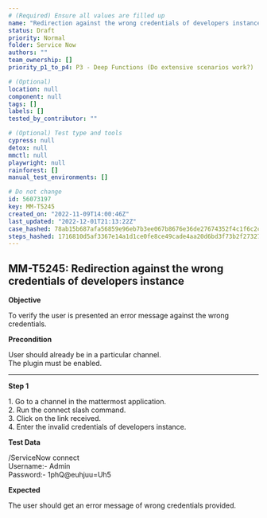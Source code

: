 ```yaml
---
# (Required) Ensure all values are filled up
name: "Redirection against the wrong credentials of developers instance"
status: Draft
priority: Normal
folder: Service Now
authors: ""
team_ownership: []
priority_p1_to_p4: P3 - Deep Functions (Do extensive scenarios work?)

# (Optional)
location: null
component: null
tags: []
labels: []
tested_by_contributor: ""

# (Optional) Test type and tools
cypress: null
detox: null
mmctl: null
playwright: null
rainforest: []
manual_test_environments: []

# Do not change
id: 56073197
key: MM-T5245
created_on: "2022-11-09T14:00:46Z"
last_updated: "2022-12-01T21:13:22Z"
case_hashed: 78ab15b687afa56859e96eb7b3ee067b8676e36de27674352f4c1f6c2c675d2591e2d19cd7e87a6c5c28ddbb873a41ba
steps_hashed: 1716810d5af3367e14a1d1ce0fe8ce49cade4aa20d6bd3f73b2f273270fa1748d63871067c399ac6af49993bdcfaa70a
---
```


<!-- (Auto-generated) Based on frontmatter's "key" and "name" -->

## MM-T5245: Redirection against the wrong credentials of developers instance

**Objective**

To verify the user is presented an error message against the wrong credentials.

**Precondition**

User should already be in a particular channel.\
The plugin must be enabled.

---

**Step 1**

1\. Go to a channel in the mattermost application.\
2\. Run the connect slash command.\
3\. Click on the link received.\
4\. Enter the invalid credentials of developers instance.

**Test Data**

/ServiceNow connect\
Username:- Admin\
Password:- 1phQ\@euhjuu=Uh5

**Expected**

The user should get an error message of wrong credentials provided.
